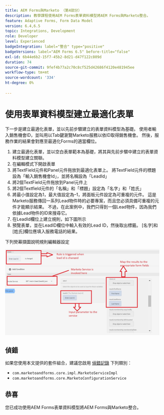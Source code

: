```yaml
---
title: AEM Forms與Marketo （第4部分）
description: 教學課程使用AEM Forms表單資料模型將AEM Forms與Marketo整合。
feature: Adaptive Forms, Form Data Model
version: 6.4,6.5
topic: Integrations, Development
role: Developer
level: Experienced
badgeIntegration: label="整合" type="positive"
badgeVersions: label="AEM Forms 6.5" before-title="false"
exl-id: 6b44e6b2-15f7-45b2-8d21-d47f122c809d
duration: 74
source-git-commit: 9fef4b77a2c70c8cf525d42686f4120e481945ee
workflow-type: tm+mt
source-wordcount: '334'
ht-degree: 0%

---
```


# 使用表單資料模型建立最適化表單

下一步是建立最適化表單，並以先前步驟建立的表單資料模型為基礎。
使用者輸入銷售機會ID，並叫用以Tab鍵瀏覽Marketo服務以依ID取得銷售機會。 然後，服務作業的結果會對應至最適化Forms的適當欄位。

1. 建立最適化表單，並以空白表單範本為基礎，將其與先前步驟中建立的表單資料模型建立關聯。
1. 在編輯模式下開啟表單
1. 將TextField元件和Panel元件拖放到最適化表單上。 將TextField元件的標題設為「輸入銷售機會Id」，並將名稱設為「LeadId」
1. 將2個TextField元件拖放到Panel元件上
1. 將2個Textfield元件的「名稱」和「標題」設定為「名字」和「姓氏」
1. 將最小值設定為1，最大值設定為–1，將面板元件設定為可重複的元件。 這是Marketo服務傳回一系列Lead物件時的必要專案，而且您必須具備可重複的元件才能顯示結果。 不過，在此案例中，我們只得到一個Lead物件，因為我們依據Lead物件的ID來搜尋它。
1. 在LeadId欄位上建立規則，如下圖所示
1. 預覽表單，並在LeadID欄位中輸入有效的Lead ID，然後取出標籤。 [名字]和[姓氏]欄位應填入服務電話的結果。

下列熒幕擷圖說明規則編輯器設定

![規則編輯器](assets/ruleeditor.jfif)

## 偵錯

如果您使用本文提供的套件組合，建議您啟用 [偵錯記錄](http://localhost:4502/system/console/slinglog) 下列類別：

+ `com.marketoandforms.core.impl.MarketoServiceImpl`
+ `com.marketoandforms.core.MarketoConfigurationService`

## 恭喜

您已成功使用AEM Forms表單資料模型將AEM Forms與Marketo整合。